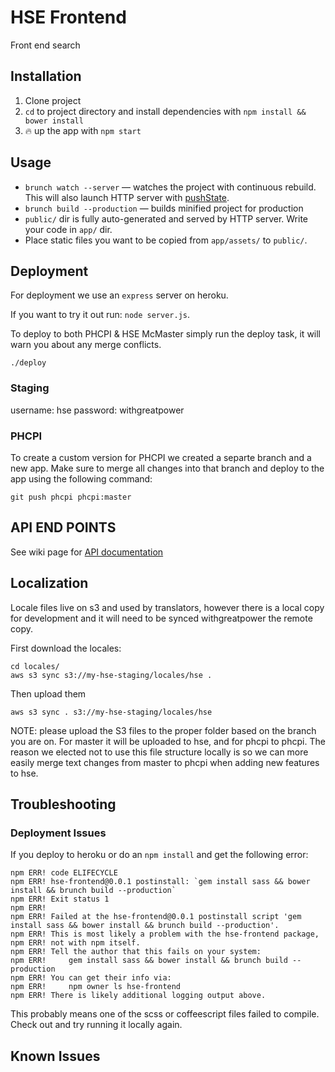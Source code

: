 # HSE Frontend
Front end search

## Installation

1. Clone project
2. `cd` to project directory and install dependencies with `npm install && bower install`
3. :fire: up the app with `npm start`

## Usage

- `brunch watch --server` — watches the project with continuous rebuild. This will also launch HTTP server with [pushState](https://developer.mozilla.org/en-US/docs/Web/Guide/API/DOM/Manipulating_the_browser_history).
- `brunch build --production` — builds minified project for production
- `public/` dir is fully auto-generated and served by HTTP server.  Write your code in `app/` dir.
- Place static files you want to be copied from `app/assets/` to `public/`.

## Deployment

For deployment we use an `express` server on heroku.

If you want to try it out run: `node server.js`.

To deploy to both PHCPI & HSE McMaster simply run the deploy task, it will warn you about any merge conflicts.

```
./deploy
```

### Staging

username: hse
password: withgreatpower

### PHCPI

To create a custom version for PHCPI we created a separte branch and a new app. Make sure to merge all
changes into that branch and deploy to the app using the following command:

    git push phcpi phcpi:master

## API END POINTS

See wiki page for [API documentation](https://github.com/func-i/hse-frontend/wiki/API-End-Points)

## Localization

Locale files live on s3 and used by translators, however there is a local copy for development and it will need to be synced withgreatpower
the remote copy.

First download the locales:

```
cd locales/
aws s3 sync s3://my-hse-staging/locales/hse .
```

Then upload them

```
aws s3 sync . s3://my-hse-staging/locales/hse
```

NOTE: please upload the S3 files to the proper folder based on the branch you are on.
For master it will be uploaded to hse, and for phcpi to phcpi. The reason we elected
not to use this file structure locally is so we can more easily merge text changes
from master to phcpi when adding new features to hse.

## Troubleshooting

### Deployment Issues

If you deploy to heroku or do an `npm install` and get the following error:

```
npm ERR! code ELIFECYCLE
npm ERR! hse-frontend@0.0.1 postinstall: `gem install sass && bower install && brunch build --production`
npm ERR! Exit status 1
npm ERR!
npm ERR! Failed at the hse-frontend@0.0.1 postinstall script 'gem install sass && bower install && brunch build --production'.
npm ERR! This is most likely a problem with the hse-frontend package,
npm ERR! not with npm itself.
npm ERR! Tell the author that this fails on your system:
npm ERR!     gem install sass && bower install && brunch build --production
npm ERR! You can get their info via:
npm ERR!     npm owner ls hse-frontend
npm ERR! There is likely additional logging output above.
```

This probably means one of the scss or coffeescript files failed to compile. Check out and try running it locally again.

## Known Issues

